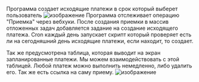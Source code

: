 Программа создает исходящие платежи в срок который выберет пользователь
![изображение](https://user-images.githubusercontent.com/42136999/192213518-27f7f9d9-f331-4698-899b-6941b9b87dc8.png)
Программа отслеживает операцию "Приемка" через вебхуки. После создания приемки в массив отложенных задач добавляется задание на создание исходящего платежа.
Cron каждый день запускает скрипт который проверяет есть ли на сегодняшний день исходящие платежи, если находит, то создает.

Так же предусмотрена таблица, которая выводит на экран запланированные платежи. Мы можем взаимодействовать с этой таблицей. Любой платеж можно выполнить немедленно, либо удалить его. Так же есть ссылка на саму приему.
![изображение](https://user-images.githubusercontent.com/42136999/192214207-f2ba5515-96e8-4ef1-8eba-8cb1ca2eaa7c.png)


